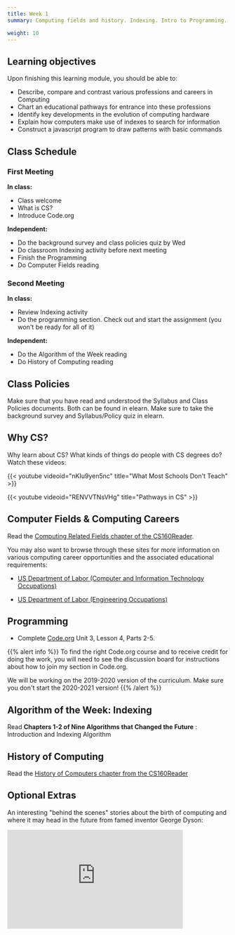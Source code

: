```yaml
---
title: Week 1
summary: Computing fields and history. Indexing. Intro to Programming.

weight: 10
---
```


## Learning objectives

Upon finishing this learning module, you should be able to:

* Describe, compare and contrast various professions and careers in Computing
* Chart an educational pathways for entrance into these professions
* Identify key developments in the evolution of computing hardware
* Explain how computers make use of indexes to search for information
* Construct a javascript program to draw patterns with basic commands

## Class Schedule

### First Meeting

**In class:**

* Class welcome
* What is CS?
* Introduce Code.org

**Independent:**

* Do the background survey and class policies quiz by Wed
* Do classroom Indexing activity before next meeting
* Finish the Programming
* Do Computer Fields reading

### Second Meeting

**In class:**

* Review Indexing activity
* Do the programming section. Check out and start the assignment (you won't be ready for all of it)

**Independent:**

* Do the Algorithm of the Week reading
* Do History of Computing reading

## Class Policies

Make sure that you have read and understood the Syllabus and Class Policies documents.
Both can be found in elearn. Make sure to take the background survey and Syllabus/Policy quiz in elearn.

## Why CS?

Why learn about CS? What kinds of things do people with CS degrees do? Watch these
videos:

{{< youtube videoid="nKIu9yen5nc" title="What Most Schools Don't Teach" >}}

{{< youtube videoid="RENVVTNsVHg" title="Pathways in CS" >}}

## Computer Fields & Computing Careers

Read the [Computing Related Fields chapter of the CS160Reader](http://computerscience.chemeketa.edu/cs160Reader/ComputingFields/index.html).

You may also want to browse through these sites for more information on various computing
career opportunities and the associated educational requirements:

* [US Department of Labor (Computer and Information Technology Occupations)](http://www.bls.gov/ooh/computer-and-information-technology/home.htm)

* [US Department of Labor (Engineering Occupations)](http://www.bls.gov/ooh/architecture-and-engineering/home.htm)

## Programming

* Complete [Code.org](https://studio.code.org/home) Unit 3, Lesson 4, Parts 2-5.

{{% alert info %}}
To find the right
Code.org course and to receive credit for doing the work, you will need to see the discussion board
for instructions about how to join my section in Code.org.

We will be working on the 2019-2020 version of the curriculum. Make sure you don't start the 2020-2021 version!
{{% /alert %}}

## Algorithm of the Week: Indexing

Read **Chapters 1-2 of Nine Algorithms that Changed the Future** : Introduction and Indexing Algorithm

## History of Computing

Read the [History of Computers chapter from the CS160Reader](http://computerscience.chemeketa.edu/cs160Reader/HistoryOfComputers/index.html)

## Optional Extras

An interesting "behind the scenes" stories about the birth of computing and where it may head in the
future from famed inventor George Dyson:
<iframe src="http://embed.ted.com/talks/george_dyson_at_the_birth_of_the_computer.html" width="400" height="225" frameborder="0" webkitallowfullscreen="" mozallowfullscreen="" allowfullscreen=""></iframe>
